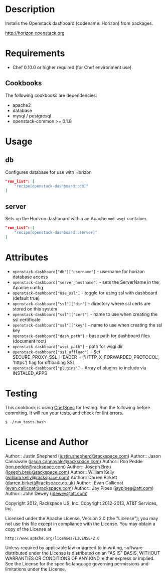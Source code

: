 Description
===========

Installs the Openstack dashboard (codename: Horizon) from packages.

http://horizon.openstack.org

Requirements
============

* Chef 0.10.0 or higher required (for Chef environment use).

Cookbooks
---------

The following cookbooks are dependencies:

* apache2
* database
* mysql / postgresql
* openstack-common >= 0.1.8

Usage
=====

db
--

Configures database for use with Horizon

```json
"run_list": [
    "recipe[openstack-dashboard::db]"
]
```


server
------

Sets up the Horizon dashboard within an Apache `mod_wsgi` container.

```json
"run_list": [
    "recipe[openstack-dashboard::server]"
]
```

Attributes
==========

* `openstack-dashboard["db"]["username"]` - username for horizon database access
* `openstack-dashboard["server_hostname"]` - sets the ServerName in the Apache config.
* `openstack-dashboard["use_ssl"]` - toggle for using ssl with dashboard (default true)
* `openstack-dashboard["ssl"]["dir"]` - directory where ssl certs are stored on this system
* `openstack-dashboard["ssl"]["cert"]` - name to use when creating the ssl certificate
* `openstack-dashboard["ssl"]["key"]` - name to use when creating the ssl key
* `openstack-dashboard["dash_path"]` - base path for dashboard files (document root)
* `openstack-dashboard["wsgi_path"]` - path for wsgi dir
* `openstack-dashboard["ssl_offload"]` - Set SECURE_PROXY_SSL_HEADER = ('HTTP_X_FORWARDED_PROTOCOL', 'https') flag for offloading SSL
* `openstack-dashboard["plugins"]` - Array of plugins to include via INSTALED\_APPS

Testing
=====

This cookbook is using [ChefSpec](https://github.com/acrmp/chefspec) for
testing. Run the following before commiting. It will run your tests,
and check for lint errors.

    $ ./run_tests.bash

License and Author
==================

Author:: Justin Shepherd (<justin.shepherd@rackspace.com>)
Author:: Jason Cannavale (<jason.cannavale@rackspace.com>)
Author:: Ron Pedde (<ron.pedde@rackspace.com>)
Author:: Joseph Breu (<joseph.breu@rackspace.com>)
Author:: William Kelly (<william.kelly@rackspace.com>)
Author:: Darren Birkett (<darren.birkett@rackspace.co.uk>)
Author:: Evan Callicoat (<evan.callicoat@rackspace.com>)
Author:: Jay Pipes (<jaypipes@att.com>)
Author:: John Dewey (<jdewey@att.com>)

Copyright 2012, Rackspace US, Inc.
Copyright 2012-2013, AT&T Services, Inc.

Licensed under the Apache License, Version 2.0 (the "License");
you may not use this file except in compliance with the License.
You may obtain a copy of the License at

    http://www.apache.org/licenses/LICENSE-2.0

Unless required by applicable law or agreed to in writing, software
distributed under the License is distributed on an "AS IS" BASIS,
WITHOUT WARRANTIES OR CONDITIONS OF ANY KIND, either express or implied.
See the License for the specific language governing permissions and⋅
limitations under the License.
